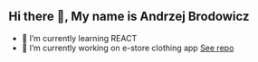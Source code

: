## Hi there 👋, My name is Andrzej Brodowicz 

- 🌱 I’m currently learning REACT
- 🔭 I’m currently working on e-store clothing app [See repo](https://github.com/andbroz/crownClothing-eShop)

<!--
**andbroz/andbroz** is a ✨ _special_ ✨ repository because its `README.md` (this file) appears on your GitHub profile.

Here are some ideas to get you started:

- 🔭 I’m currently working on ...
- 🌱 I’m currently learning ...
- 👯 I’m looking to collaborate on ...
- 🤔 I’m looking for help with ...
- 💬 Ask me about ...
- 📫 How to reach me: ...
- 😄 Pronouns: ...
- ⚡ Fun fact: ...
-->
